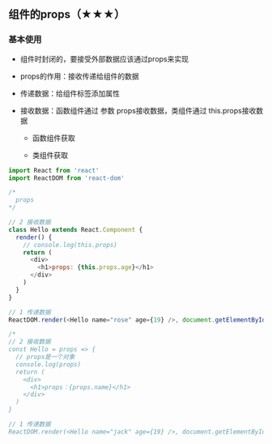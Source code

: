 ## 组件的props（★★★）

### 基本使用

- 组件时封闭的，要接受外部数据应该通过props来实现
- props的作用：接收传递给组件的数据
- 传递数据：给组件标签添加属性

- 接收数据：函数组件通过 参数 props接收数据，类组件通过 this.props接收数据

  - 函数组件获取

  - 类组件获取

```js
import React from 'react'
import ReactDOM from 'react-dom'

/* 
  props
*/

// 2 接收数据
class Hello extends React.Component {
  render() {
    // console.log(this.props)
    return (
      <div>
        <h1>props: {this.props.age}</h1>
      </div>
    )
  }
}

// 1 传递数据
ReactDOM.render(<Hello name="rose" age={19} />, document.getElementById('root'))

/* 
// 2 接收数据
const Hello = props => {
  // props是一个对象
  console.log(props)
  return (
    <div>
      <h1>props：{props.name}</h1>
    </div>
  )
}

// 1 传递数据
ReactDOM.render(<Hello name="jack" age={19} />, document.getElementById('root')) */
```
